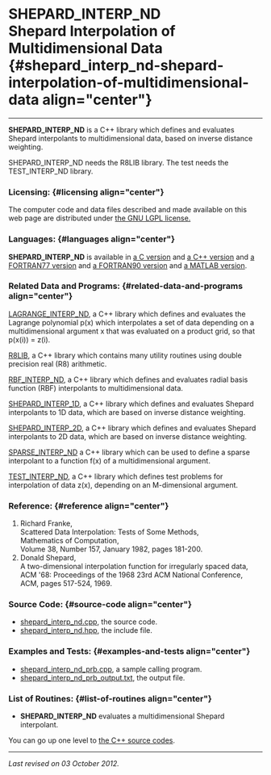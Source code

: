 SHEPARD\_INTERP\_ND\
Shepard Interpolation of Multidimensional Data {#shepard_interp_nd-shepard-interpolation-of-multidimensional-data align="center"}
==============================================

------------------------------------------------------------------------

**SHEPARD\_INTERP\_ND** is a C++ library which defines and evaluates
Shepard interpolants to multidimensional data, based on inverse distance
weighting.

SHEPARD\_INTERP\_ND needs the R8LIB library. The test needs the
TEST\_INTERP\_ND library.

### Licensing: {#licensing align="center"}

The computer code and data files described and made available on this
web page are distributed under [the GNU LGPL
license.](../../txt/gnu_lgpl.txt)

### Languages: {#languages align="center"}

**SHEPARD\_INTERP\_ND** is available in [a C
version](../../c_src/shepard_interp_nd/shepard_interp_nd.html) and [a
C++ version](../../cpp_src/shepard_interp_nd/shepard_interp_nd.html) and
[a FORTRAN77
version](../../f77_src/shepard_interp_nd/shepard_interp_nd.html) and [a
FORTRAN90 version](../../f_src/shepard_interp_nd/shepard_interp_nd.html)
and [a MATLAB
version](../../m_src/shepard_interp_nd/shepard_interp_nd.html).

### Related Data and Programs: {#related-data-and-programs align="center"}

[LAGRANGE\_INTERP\_ND](../../cpp_src/lagrange_interp_nd/lagrange_interp_nd.html),
a C++ library which defines and evaluates the Lagrange polynomial p(x)
which interpolates a set of data depending on a multidimensional
argument x that was evaluated on a product grid, so that p(x(i)) = z(i).

[R8LIB](../../cpp_src/r8lib/r8lib.html), a C++ library which contains
many utility routines using double precision real (R8) arithmetic.

[RBF\_INTERP\_ND](../../cpp_src/rbf_interp_nd/rbf_interp_nd.html), a C++
library which defines and evaluates radial basis function (RBF)
interpolants to multidimensional data.

[SHEPARD\_INTERP\_1D](../../cpp_src/shepard_interp_1d/shepard_interp_1d.html),
a C++ library which defines and evaluates Shepard interpolants to 1D
data, which are based on inverse distance weighting.

[SHEPARD\_INTERP\_2D](../../cpp_src/shepard_interp_2d/shepard_interp_2d.html),
a C++ library which defines and evaluates Shepard interpolants to 2D
data, which are based on inverse distance weighting.

[SPARSE\_INTERP\_ND](../../cpp_src/sparse_interp_nd/sparse_interp_nd.html)
a C++ library which can be used to define a sparse interpolant to a
function f(x) of a multidimensional argument.

[TEST\_INTERP\_ND](../../cpp_src/test_interp_nd/test_interp_nd.html), a
C++ library which defines test problems for interpolation of data z(x),
depending on an M-dimensional argument.

### Reference: {#reference align="center"}

1.  Richard Franke,\
    Scattered Data Interpolation: Tests of Some Methods,\
    Mathematics of Computation,\
    Volume 38, Number 157, January 1982, pages 181-200.
2.  Donald Shepard,\
    A two-dimensional interpolation function for irregularly spaced
    data,\
    ACM '68: Proceedings of the 1968 23rd ACM National Conference,\
    ACM, pages 517-524, 1969.

### Source Code: {#source-code align="center"}

-   [shepard\_interp\_nd.cpp](shepard_interp_nd.cpp), the source code.
-   [shepard\_interp\_nd.hpp](shepard_interp_nd.hpp), the include file.

### Examples and Tests: {#examples-and-tests align="center"}

-   [shepard\_interp\_nd\_prb.cpp](shepard_interp_nd_prb.cpp), a sample
    calling program.
-   [shepard\_interp\_nd\_prb\_output.txt](shepard_interp_nd_prb_output.txt),
    the output file.

### List of Routines: {#list-of-routines align="center"}

-   **SHEPARD\_INTERP\_ND** evaluates a multidimensional Shepard
    interpolant.

You can go up one level to [the C++ source codes](../cpp_src.html).

------------------------------------------------------------------------

*Last revised on 03 October 2012.*
